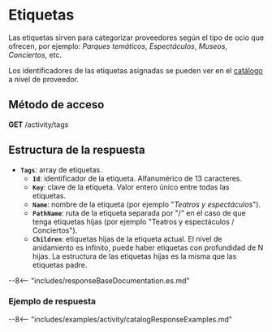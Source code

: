 # Etiquetas

Las etiquetas sirven para categorizar proveedores según el tipo de ocio que ofrecen, por ejemplo: *Parques temáticos*, *Espectáculos*, *Museos*, *Conciertos*, etc.

Los identificadores de las etiquetas asignadas se pueden ver en el [catálogo](catalog.md) a nivel de proveedor.

## Método de acceso

**GET** /activity/tags

## Estructura de la respuesta

- **``Tags``**: array de etiquetas.
    - **``Id``**: identificador de la etiqueta. Alfanumérico de 13 caracteres.
    - **``Key``**: clave de la etiqueta. Valor entero único entre todas las etiquetas.
    - **``Name``**: nombre de la etiqueta (por ejemplo "*Teatros y espectáculos*").
    - **``PathName``**: ruta de la etiqueta separada por "/" en el caso de que tenga etiquetas hijas (por ejemplo "Teatros y espectáculos / Conciertos").
    - **``Children``**: etiquetas hijas de la etiqueta actual. El nivel de anidamiento es infinito, puede haber etiquetas con profundidad de N hijas. La estructura de las etiquetas hijas es la misma que las etiquetas padre.

--8<-- "includes/responseBaseDocumentation.es.md"

### Ejemplo de respuesta

--8<-- "includes/examples/activity/catalogResponseExamples.md"

